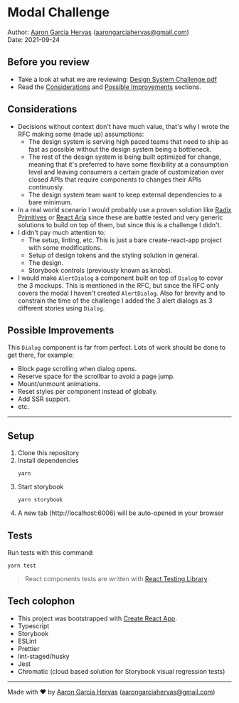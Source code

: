 # Modal Challenge

Author: [Aaron Garcia Hervas](https://twitter.com/aarongarciah) (aarongarciahervas@gmail.com)  
Date: 2021-09-24

## Before you review

- Take a look at what we are reviewing: [Design System Challenge.pdf](./docs/Design%20System%20Challenge.pdf)
- Read the [Considerations](#considerations) and [Possible Improvements](#possible-improvements) sections.

## Considerations

- Decisions without context don't have much value, that's why I wrote the RFC making some (made up) assumptions:
  - The design system is serving high paced teams that need to ship as fast as possible without the design system being a bottleneck.
  - The rest of the design system is being built optimized for change, meaning that it's preferred to have some flexibility at a consumption level and leaving consumers a certain grade of customization over closed APIs that require components to changes their APIs continuosly.
  - The design system team want to keep external dependencies to a bare minimum.
- In a real world scenario I would probably use a proven solution like [Radix Primitives](https://www.radix-ui.com/docs/primitives/components/dialog) or [React Aria](https://react-spectrum.adobe.com/react-aria/useDialog.html) since these are battle tested and very generic solutions to build on top of them, but since this is a challenge I didn't.
- I didn't pay much attention to:
  - The setup, linting, etc. This is just a bare create-react-app project with some modifications.
  - Setup of design tokens and the styling solution in general.
  - The design.
  - Storybook controls (previously known as knobs).
- I would make `AlertDialog` a component built on top of `Dialog` to cover the 3 mockups. This is mentioned in the RFC, but since the RFC only covers the modal I haven't created `AlertDialog`. Also for brevity and to constrain the time of the challenge I added the 3 alert dialogs as 3 different stories using `Dialog`.

## Possible Improvements

This `Dialog` component is far from perfect. Lots of work should be done to get there, for example:

- Block page scrolling when dialog opens.
- Reserve space for the scrollbar to avoid a page jump.
- Mount/unmount animations.
- Reset styles per component instead of globally.
- Add SSR support.
- etc.

---

## Setup

1. Clone this repository
2. Install dependencies
   ```
   yarn
   ```
3. Start storybook
   ```
   yarn storybook
   ```
4. A new tab (http://localhost:6006) will be auto-opened in your browser

## Tests

Run tests with this command:

```
yarn test
```

> React components tests are written with [React Testing Library](https://testing-library.com/docs/react-testing-library/intro).

## Tech colophon

- This project was bootstrapped with [Create React App](https://github.com/facebook/create-react-app).
- Typescript
- Storybook
- ESLint
- Prettier
- lint-staged/husky
- Jest
- Chromatic (cloud based solution for Storybook visual regression tests)

---

Made with ❤️ by [Aaron Garcia Hervas](https://twitter.com/aarongarciah) (aarongarciahervas@gmail.com)
